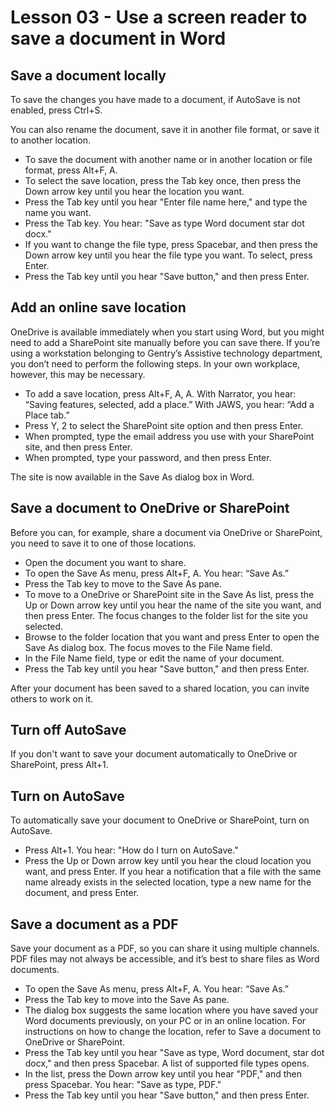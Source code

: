 # Lesson 03 - Use a screen reader to save a document in Word

## Save a document locally

To save the changes you have made to a document, if AutoSave is not enabled, press Ctrl+S.

You can also rename the document, save it in another file format, or save it to another location.

- To save the document with another name or in another location or file format, press Alt+F, A.
- To select the save location, press the Tab key once, then press the Down arrow key until you hear the location you want.
- Press the Tab key until you hear "Enter file name here," and type the name you want.
- Press the Tab key. You hear: "Save as type Word document star dot docx."
- If you want to change the file type, press Spacebar, and then press the Down arrow key until you hear the file type you want. To select, press Enter.
- Press the Tab key until you hear "Save button," and then press Enter.

## Add an online save location

OneDrive is available immediately when you start using Word, but you might need to add a SharePoint site manually before you can save there. If you’re using a workstation belonging to Gentry’s Assistive technology department, you don’t need to perform the following steps. In your own workplace, however, this may be necessary.

- To add a save location, press Alt+F, A, A. With Narrator, you hear: “Saving features, selected, add a place.” With JAWS, you hear: “Add a Place tab.”
- Press Y, 2 to select the SharePoint site option and then press Enter.
- When prompted, type the email address you use with your SharePoint site, and then press Enter.
- When prompted, type your password, and then press Enter.

The site is now available in the Save As dialog box in Word.

## Save a document to OneDrive or SharePoint

Before you can, for example, share a document via OneDrive or SharePoint, you need to save it to one of those locations.

- Open the document you want to share.
- To open the Save As menu, press Alt+F, A. You hear: “Save As.”
- Press the Tab key to move to the Save As pane.
- To move to a OneDrive or SharePoint site in the Save As list, press the Up or Down arrow key until you hear the name of the site you want, and then press Enter. The focus changes to the folder list for the site you selected.
- Browse to the folder location that you want and press Enter to open the Save As dialog box. The focus moves to the File Name field.
- In the File Name field, type or edit the name of your document.
- Press the Tab key until you hear "Save button," and then press Enter.

After your document has been saved to a shared location, you can invite others to work on it.

## Turn off AutoSave

If you don't want to save your document automatically to OneDrive or SharePoint, press Alt+1.

## Turn on AutoSave

To automatically save your document to OneDrive or SharePoint, turn on AutoSave.

- Press Alt+1. You hear: "How do I turn on AutoSave."
- Press the Up or Down arrow key until you hear the cloud location you want, and press Enter. If you hear a notification that a file with the same name already exists in the selected location, type a new name for the document, and press Enter.

## Save a document as a PDF

Save your document as a PDF, so you can share it using multiple channels. PDF files may not always be accessible, and it’s best to share files as Word documents.     

- To open the Save As menu, press Alt+F, A. You hear: “Save As.”
- Press the Tab key to move into the Save As pane.
- The dialog box suggests the same location where you have saved your Word documents previously, on your PC or in an online location. For instructions on how to change the location, refer to Save a document to OneDrive or SharePoint.
- Press the Tab key until you hear "Save as type, Word document, star dot docx," and then press Spacebar. A list of supported file types opens.
- In the list, press the Down arrow key until you hear "PDF," and then press Spacebar. You hear: "Save as type, PDF."
- Press the Tab key until you hear "Save button," and then press Enter.
